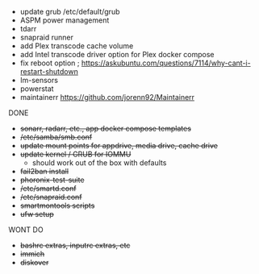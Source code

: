 - update grub /etc/default/grub
- ASPM power management
- tdarr
- snapraid runner
- add Plex transcode cache volume
- add Intel transcode driver option for Plex docker compose
- fix reboot option ; https://askubuntu.com/questions/7114/why-cant-i-restart-shutdown
- lm-sensors
- powerstat
- maintainerr https://github.com/jorenn92/Maintainerr

DONE

- ~~sonarr, radarr, etc., app docker compose templates~~
- ~~/etc/samba/smb.conf~~
- ~~update mount points for appdrive, media drive, cache drive~~
- ~~update kernel / GRUB for IOMMU~~
  - should work out of the box with defaults
- ~~fail2ban install~~
- ~~phoronix-test-suite~~
- ~~/etc/smartd.conf~~
- ~~/etc/snapraid.conf~~
- ~~smartmontools scripts~~
- ~~ufw setup~~

WONT DO

- ~~bashrc extras, inputrc extras, etc~~
- ~~immich~~
- ~~diskover~~
